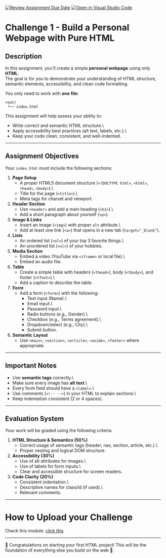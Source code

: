 [![Review Assignment Due Date](https://classroom.github.com/assets/deadline-readme-button-22041afd0340ce965d47ae6ef1cefeee28c7c493a6346c4f15d667ab976d596c.svg)](https://classroom.github.com/a/xVEKPESm)
[![Open in Visual Studio Code](https://classroom.github.com/assets/open-in-vscode-2e0aaae1b6195c2367325f4f02e2d04e9abb55f0b24a779b69b11b9e10269abc.svg)](https://classroom.github.com/online_ide?assignment_repo_id=20891929&assignment_repo_type=AssignmentRepo)
# Challenge 1 - Build a Personal Webpage with Pure HTML

## Description

In this assignment, you'll create a simple **personal webpage** using
only **HTML**.\
The goal is for you to demonstrate your understanding of HTML structure,
semantic elements, accessibility, and clean code formatting.

You only need to work with **one file**:

    root/
     └── index.html

This assignment will help assess your ability to:

- Write correct and semantic HTML structure.\
- Apply accessibility best practices (alt text, labels, etc.).\
- Keep your code clean, consistent, and well-indented.

---

## Assignment Objectives

Your `index.html` must include the following sections:

1.  **Page Setup**
    - A proper HTML5 document structure (`<!DOCTYPE html>`, `<html>`,
      `<head>`, `<body>`).\
    - Title for the page (`<title>`).\
    - Meta tags for charset and viewport.
2.  **Header Section**
    - Use `<header>` and add a main heading (`<h1>`).\
    - Add a short paragraph about yourself (`<p>`).
3.  **Image & Links**
    - Insert an image (`<img>`) with proper `alt` attribute.\
    - Add at least one link (`<a>`) that opens in a new tab
      (`target="_blank"`).
4.  **Lists**
    - An ordered list (`<ol>`) of your top 3 favorite things.\
    - An unordered list (`<ul>`) of your hobbies.
5.  **Media Section**
    - Embed a video (YouTube via `<iframe>` or local file).\
    - Embed an audio file.
6.  **Table**
    - Create a simple table with headers (`<thead>`), body
      (`<tbody>`), and footer (`<tfoot>`).\
    - Add a caption to describe the table.
7.  **Form**
    - Add a form (`<form>`) with the following:
      - Text input (Name).\
      - Email input.\
      - Password input.\
      - Radio buttons (e.g., Gender).\
      - Checkbox (e.g., Terms agreement).\
      - Dropdown/select (e.g., City).\
      - Submit button.
8.  **Semantic Layout**
    - Use `<main>`, `<section>`, `<article>`, `<aside>`, `<footer>`
      where appropriate.

---

## Important Notes

- Use **semantic tags** correctly.\
- Make sure every image has **alt text**.\
- Every form field should have a `<label>`.\
- Use comments (`<!-- -->`) in your HTML to explain sections.\
- Keep indentation consistent (2 or 4 spaces).

---

## Evaluation System

Your work will be graded using the following criteria:

1.  **HTML Structure & Semantics (50%)**
    - Correct usage of semantic tags (header, nav, section, article,
      etc.).\
    - Proper nesting and logical DOM structure.
2.  **Accessibility (30%)**
    - Use of alt attributes for images.\
    - Use of labels for form inputs.\
    - Clear and accessible structure for screen readers.
3.  **Code Clarity (20%)**
    - Consistent indentation.\
    - Descriptive names for class/id (if used).\
    - Relevant comments.

---

# How to Upload your Challenge

Check this module: [click this](https://orchid-clematis-3e4.notion.site/Panduan-Penggunaan-Git-Untuk-Upload-Assignment-e2d80a19b3684f5d8f1a4209dcf85445?pvs=73)

---

🎉 Congratulations on starting your first HTML project! This will be the
foundation of everything else you build on the web 🚀.
